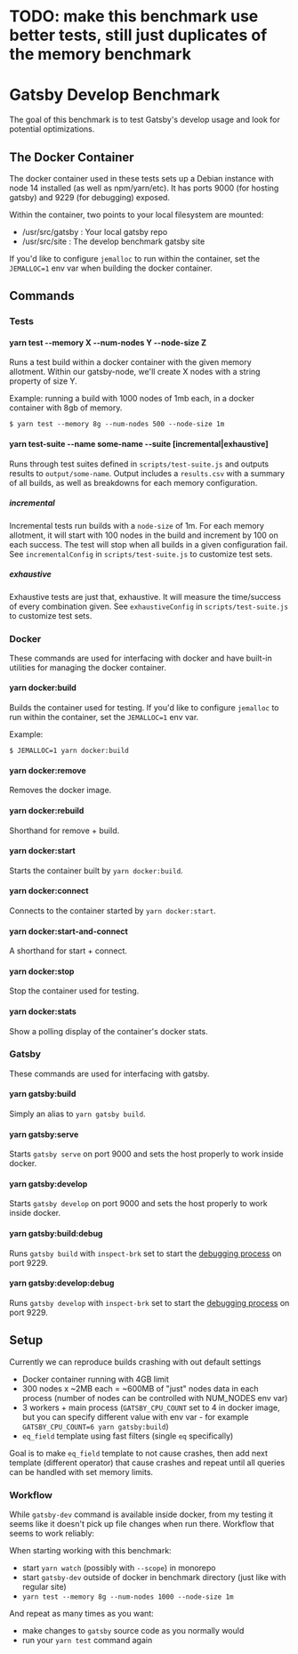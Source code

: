 # TODO: make this benchmark use better tests, still just duplicates of the memory benchmark

# Gatsby Develop Benchmark

The goal of this benchmark is to test Gatsby's develop usage and look for potential optimizations.

## The Docker Container

The docker container used in these tests sets up a Debian instance with node 14 installed (as well as npm/yarn/etc).
It has ports 9000 (for hosting gatsby) and 9229 (for debugging) exposed.

Within the container, two points to your local filesystem are mounted:

- /usr/src/gatsby : Your local gatsby repo
- /usr/src/site : The develop benchmark gatsby site

If you'd like to configure `jemalloc` to run within the container, set the `JEMALLOC=1` env var when building the docker container.

## Commands

### Tests

#### yarn test --memory X --num-nodes Y --node-size Z

Runs a test build within a docker container with the given memory allotment.
Within our gatsby-node, we'll create X nodes with a string property of size Y.

Example: running a build with 1000 nodes of 1mb each, in a docker container with 8gb of memory.

```
$ yarn test --memory 8g --num-nodes 500 --node-size 1m
```

#### yarn test-suite --name some-name --suite [incremental|exhaustive]

Runs through test suites defined in `scripts/test-suite.js` and outputs results to `output/some-name`.
Output includes a `results.csv` with a summary of all builds, as well as breakdowns for each memory configuration.

##### incremental

Incremental tests run builds with a `node-size` of 1m. For each memory allotment, it will start with 100
nodes in the build and increment by 100 on each success. The test will stop when all builds in a given
configuration fail.
See `incrementalConfig` in `scripts/test-suite.js` to customize test sets.

##### exhaustive

Exhaustive tests are just that, exhaustive. It will measure the time/success of every combination given.
See `exhaustiveConfig` in `scripts/test-suite.js` to customize test sets.

### Docker

These commands are used for interfacing with docker and have built-in utilities for managing the docker container.

#### yarn docker:build

Builds the container used for testing.
If you'd like to configure `jemalloc` to run within the container, set the `JEMALLOC=1` env var.

Example:

```
$ JEMALLOC=1 yarn docker:build
```

#### yarn docker:remove

Removes the docker image.

#### yarn docker:rebuild

Shorthand for remove + build.

#### yarn docker:start

Starts the container built by `yarn docker:build`.

#### yarn docker:connect

Connects to the container started by `yarn docker:start`.

#### yarn docker:start-and-connect

A shorthand for start + connect.

#### yarn docker:stop

Stop the container used for testing.

#### yarn docker:stats

Show a polling display of the container's docker stats.

### Gatsby

These commands are used for interfacing with gatsby.

#### yarn gatsby:build

Simply an alias to `yarn gatsby build`.

#### yarn gatsby:serve

Starts `gatsby serve` on port 9000 and sets the host properly to work inside docker.

#### yarn gatsby:develop

Starts `gatsby develop` on port 9000 and sets the host properly to work inside docker.

#### yarn gatsby:build:debug

Runs `gatsby build` with `inspect-brk` set to start the [debugging process](https://www.gatsbyjs.com/docs/debugging-the-build-process/) on port 9229.

#### yarn gatsby:develop:debug

Runs `gatsby develop` with `inspect-brk` set to start the [debugging process](https://www.gatsbyjs.com/docs/debugging-the-build-process/) on port 9229.

## Setup

Currently we can reproduce builds crashing with out default settings

- Docker container running with 4GB limit
- 300 nodes x ~2MB each = ~600MB of "just" nodes data in each process (number of nodes can be controlled with NUM_NODES env var)
- 3 workers + main process (`GATSBY_CPU_COUNT` set to 4 in docker image, but you can specify different value with env var - for example `GATSBY_CPU_COUNT=6 yarn gatsby:build`)
- `eq_field` template using fast filters (single `eq` specifically)

Goal is to make `eq_field` template to not cause crashes, then add next template (different operator) that cause crashes and repeat until all queries can be handled with set memory limits.

### Workflow

While `gatsby-dev` command is available inside docker, from my testing it seems like it doesn't pick up file changes when run there. Workflow that seems to work reliably:

When starting working with this benchmark:

- start `yarn watch` (possibly with `--scope`) in monorepo
- start `gatsby-dev` outside of docker in benchmark directory (just like with regular site)
- `yarn test --memory 8g --num-nodes 1000 --node-size 1m`

And repeat as many times as you want:

- make changes to `gatsby` source code as you normally would
- run your `yarn test` command again
